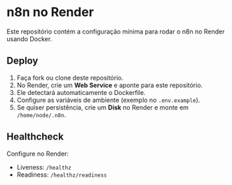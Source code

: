 # n8n no Render

Este repositório contém a configuração mínima para rodar o n8n no Render usando Docker.

## Deploy

1. Faça fork ou clone deste repositório.
2. No Render, crie um **Web Service** e aponte para este repositório.
3. Ele detectará automaticamente o Dockerfile.
4. Configure as variáveis de ambiente (exemplo no `.env.example`).
5. Se quiser persistência, crie um **Disk** no Render e monte em `/home/node/.n8n`.

## Healthcheck
Configure no Render:
- Liveness: `/healthz`
- Readiness: `/healthz/readiness`

